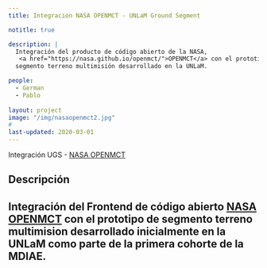 ```yaml
---
title: Integracion NASA OPENMCT - UNLaM Ground Segment

notitle: true

description: |
  Integración del producto de código abierto de la NASA,
   <a href="https://nasa.github.io/openmct/">OPENMCT</a> con el prototipo de 
  segmento terreno multimisión desarrollado en la UNLaM.

people:
  - German
  - Pablo
  
layout: project
image: "/img/nasaopenmct2.jpg"
#
last-updated: 2020-03-01
---
```

Integración UGS - <a href="https://nasa.github.io/openmct/">NASA OPENMCT</a>

## Descripción
Integración del Frontend de código abierto <a href="https://nasa.github.io/openmct/">NASA OPENMCT</a> con el prototipo de segmento terreno multimision desarrollado inicialmente en la UNLaM como parte 
de la primera cohorte de la MDIAE. 
---





 


